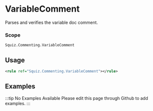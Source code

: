 # VariableComment

Parses and verifies the variable doc comment.

### Scope

`Squiz.Commenting.VariableComment`

## Usage

```xml
<rule ref="Squiz.Commenting.VariableComment"></rule>
```

## Examples

:::tip No Examples Available
Please edit this page through Github to add examples.
:::